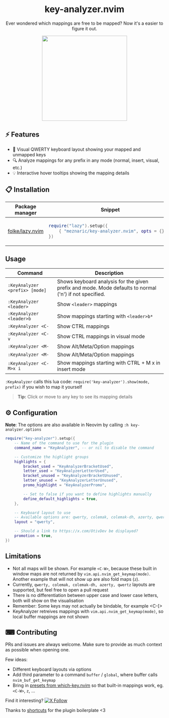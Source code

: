 <p align="center">
  <h1 align="center">key-analyzer.nvim</h2>
</p>

<p align="center">
        Ever wondered which mappings are free to be mapped? Now it's a easier to figure it out.
</p>

<p align="center">
    <img width="270" align="center" src="https://otivdev.ams3.cdn.digitaloceanspaces.com/api-automatic-uploads/prod/SameSize/screenshot_2024_11_03_at_02_06_20_mobile.png" />
</p>

## ⚡️ Features

- 🎹 Visual QWERTY keyboard layout showing your mapped and unmapped keys
- 🔍 Analyze mappings for any prefix in any mode (normal, insert, visual, etc.)
- 💡 Interactive hover tooltips showing the mapping details

## 📋 Installation

<div align="center">
<table>
<thead>
<tr>
<th>Package manager</th>
<th>Snippet</th>
</tr>
</thead>
<tbody>

<tr>
<td>

[folke/lazy.nvim](https://github.com/folke/lazy.nvim)

</td>
<td>

```lua
require("lazy").setup({
    { "meznaric/key-analyzer.nvim", opts = {} },
})
```

</td>
</tr>
</tbody>
</table>
</div>

## Usage

|   Command   |         Description        |
|-------------|----------------------------|
| `:KeyAnalyzer <prefix> [mode]` | Shows keyboard analysis for the given prefix and mode. Mode defaults to normal ('n') if not specified. |
| `:KeyAnalyzer <leader>` | Show `<leader>` mappings |
| `:KeyAnalyzer <leader>b` | Show mappings starting with `<leader>b*` |
| `:KeyAnalyzer <C-` | Show CTRL mappings |
| `:KeyAnalyzer <C- v` | Show CTRL mappings in visual mode |
| `:KeyAnalyzer <M-` | Show Alt/Meta/Option mappings |
| `:KeyAnalyzer <M-` | Show Alt/Meta/Option mappings |
| `:KeyAnalyzer <C-M>x i` | Show mappings starting with CTRL + M x in insert mode |



`:KeyAnalyzer` calls this lua code:
`require('key-analyzer').show(mode, prefix)` if you wish to map it yourself

> **Tip:** Click or move to any key to see its mapping details

## ⚙ Configuration


**Note**: The options are also available in Neovim by calling `:h key-analyzer.options`

```lua
require("key-analyzer").setup({
    -- Name of the command to use for the plugin
    command_name = "KeyAnalyzer", -- or nil to disable the command

    -- Customize the highlight groups
    highlights = {
        bracket_used = "KeyAnalyzerBracketUsed",
        letter_used = "KeyAnalyzerLetterUsed",
        bracket_unused = "KeyAnalyzerBracketUnused",
        letter_unused = "KeyAnalyzerLetterUnused",
        promo_highlight = "KeyAnalyzerPromo",

        -- Set to false if you want to define highlights manually
        define_default_highlights = true,
    },

    -- Keyboard layout to use
    -- Available options are: qwerty, colemak, colemak-dh, azerty, qwertz
    layout = "qwerty",

    -- Should a link to https://x.com/OtivDev be displayed?
    promotion = true,
})
```

## Limitations

 - Not all maps will be shown. For example `<C-W>`, because these built in window maps are not returned by `vim.api.nvim_get_keymap(mode)`. Another example that will not show up are also fold maps (`z`).
 - Currently, `qwerty, colemak, colemak-dh, azerty, qwertz` layouts are supported, but feel free to open a pull request
 - There is no differentiation between upper case and lower case letters, both will show on the visualisation
 - Remember: Some keys may not actually be bindable, for example <C-[>
 - KeyAnalyzer retreives mappings with `vim.api.nvim_get_keymap(mode)`, so local buffer mappings are not shown

## ⌨ Contributing

PRs and issues are always welcome. Make sure to provide as much context as possible when opening one.

Few ideas:
 - Different keyboard layouts via options
 - Add third parameter to a command `buffer` / `global`, where buffer calls `nvim_buf_get_keymap`
 - Bring in [presets from which-key.nvim](https://github.com/folke/which-key.nvim/blob/main/lua/which-key/plugins/presets.lua) so that built-in mappings work, eg. `<C-W>`, `z`, ...

 Find it interesting? [![X Follow](https://img.shields.io/twitter/follow/OtivDev)](https://x.com/OtivDev)

Thanks to [shortcuts](https://github.com/shortcuts) for the plugin boilerplate <3

